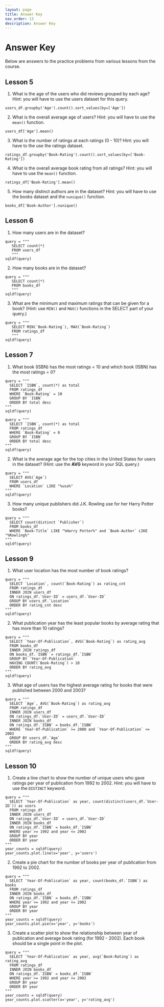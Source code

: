 ```yaml
---
layout: page
title: Answer Key
nav_order: 13
description: Answer Key
---
```

# Answer Key
Below are answers to the practice problems from various lessons from the course.

## Lesson 5
1. What is the age of the users who did reviews grouped by each age?  Hint: you will have to use the users dataset for this query.
```
users_df.groupby('Age').count().sort_values(by=['Age'])
```

2. What is the overall average age of users?  Hint: you will have to use the `mean()` function.
```
users_df['Age'].mean()
```

3. What is the number of ratings at each ratings (0 - 10)?  Hint: you will have to the use the ratings dataset.
```
ratings_df.groupby('Book-Rating').count().sort_values(by=['Book-Rating'])
```

4. What is the overall average book rating from all ratings?  Hint: you will have to use the `mean()` function.
```
ratings_df['Book-Rating'].mean()
```

5. How many distinct authors are in the dataset?  Hint: you will have to use the books dataset and the `nunique()` function.
```
books_df['Book-Author'].nunique()
```

## Lesson 6
1. How many users are in the dataset?
```
query = """
   SELECT count(*)
   FROM users_df
   """
sqldf(query)
```
2. How many books are in the dataset?
```
query = """
   SELECT count(*)
   FROM books_df
   """
sqldf(query)
```
3. What are the minimum and maximum ratings that can be given for a book?  (Hint: use `MIN()` and `MAX()` functions in the SELECT part of your query.)
```
query = """
   SELECT MIN(`Book-Rating`), MAX(`Book-Rating`)
   FROM ratings_df
   """
sqldf(query)
```

## Lesson 7
1. What book (ISBN) has the most ratings = 10 and which book (ISBN) has the most ratings = 0?
```
query = """
  SELECT `ISBN`, count(*) as total
  FROM ratings_df
  WHERE `Book-Rating` = 10
  GROUP BY `ISBN`
  ORDER BY total desc
"""
sqldf(query)

query = """
  SELECT `ISBN`, count(*) as total
  FROM ratings_df
  WHERE `Book-Rating` = 0
  GROUP BY `ISBN`
  ORDER BY total desc
"""
sqldf(query)
```

2. What is the average age for the top cities in the United States for users in the dataset? (Hint: use the **AVG** keyword in your SQL query.)
```
query = """
  SELECT AVG(`Age`)
  FROM users_df
  WHERE `Location` LIKE "%usa%"
"""
sqldf(query)
```

3. How many unique publishers did J.K. Rowling use for her Harry Potter books?
```
query = """
  SELECT count(distinct `Publisher`)
  FROM books_df
  WHERE `Book-Title` LIKE "%Harry Potter%" and `Book-Author` LIKE "%Rowling%"
"""
sqldf(query)
```

## Lesson 9
1. What user location has the most number of book ratings?
```
query = """
  SELECT `Location`, count(`Book-Rating`) as rating_cnt
  FROM ratings_df
  INNER JOIN users_df
  ON ratings_df.`User-ID` = users_df.`User-ID`
  GROUP BY users_df.`Location`
  ORDER BY rating_cnt desc
"""
sqldf(query)
```

2. What publication year has the least popular books by average rating that has more than 10 ratings?
```
query = """
  SELECT `Year-Of-Publication`, AVG(`Book-Rating`) as rating_avg
  FROM books_df
  INNER JOIN ratings_df
  ON books_df.`ISBN` = ratings_df.`ISBN`
  GROUP BY `Year-Of-Publication`
  HAVING COUNT(`Book-Rating`) > 10
  ORDER BY rating_avg
"""
sqldf(query)
```

3. What age of users has the highest average rating for books that were published between 2000 and 2003?
```
query = """
  SELECT `Age`, AVG(`Book-Rating`) as rating_avg
  FROM ratings_df
  INNER JOIN users_df
  ON ratings_df.`User-ID` = users_df.`User-ID`
  INNER JOIN books_df
  ON ratings_df.`ISBN` = books_df.`ISBN`
  WHERE `Year-Of-Publication` >= 2000 and `Year-Of-Publication` <= 2003
  GROUP BY users_df.`Age`
  ORDER BY rating_avg desc
"""
sqldf(query)
```

## Lesson 10
1. Create a line chart to show the number of unique users who gave ratings per year of publication from 1992 to 2002.  Hint: you will have to use the `DISTINCT` keyword.
```
query = """
  SELECT `Year-Of-Publication` as year, count(distinct(users_df.`User-ID`)) as users
  FROM ratings_df
  INNER JOIN users_df
  ON ratings_df.`User-ID` = users_df.`User-ID`
  INNER JOIN books_df
  ON ratings_df.`ISBN` = books_df.`ISBN`
  WHERE year >= 1992 and year <= 2002
  GROUP BY year
  ORDER BY year
"""
year_counts = sqldf(query)
year_counts.plot.line(x='year', y='users')
```

2. Create a pie chart for the number of books per year of publication from 1992 to 2002.  
```
query = """
  SELECT `Year-Of-Publication` as year, count(books_df.`ISBN`) as books
  FROM ratings_df
  INNER JOIN books_df
  ON ratings_df.`ISBN` = books_df.`ISBN`
  WHERE year >= 1992 and year <= 2002
  GROUP BY year
  ORDER BY year
"""
year_counts = sqldf(query)
year_counts.plot.pie(x='year', y='books')
```

3. Create a scatter plot to show the relationship between year of publication and average book rating (for 1992 - 2002).  Each book should be a single point in the plot.
```
query = """
  SELECT `Year-Of-Publication` as year, avg(`Book-Rating`) as rating_avg
  FROM ratings_df
  INNER JOIN books_df
  ON ratings_df.`ISBN` = books_df.`ISBN`
  WHERE year >= 1992 and year <= 2002
  GROUP BY year
  ORDER BY year
"""
year_counts = sqldf(query)
year_counts.plot.scatter(x='year', y='rating_avg')
```


